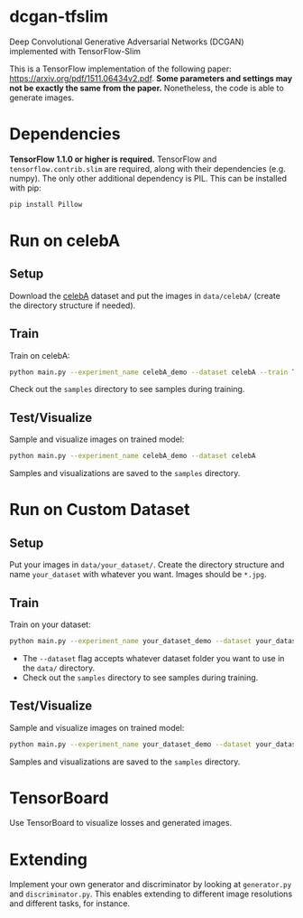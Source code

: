 # dcgan-tfslim
Deep Convolutional Generative Adversarial Networks (DCGAN)
implemented with TensorFlow-Slim

This is a TensorFlow implementation of the following paper:
https://arxiv.org/pdf/1511.06434v2.pdf.
**Some parameters and settings may not be exactly the same from the paper.**
Nonetheless, the code is able to generate images.

# Dependencies

**TensorFlow 1.1.0 or higher is required.** 
TensorFlow and `tensorflow.contrib.slim` are required, along with their
dependencies (e.g. numpy). The only other additional dependency is PIL.
This can be installed with pip:

```bash
pip install Pillow
```

# Run on celebA

## Setup
Download the [celebA](http://mmlab.ie.cuhk.edu.hk/projects/CelebA.html)
dataset and put the images in `data/celebA/`
(create the directory structure if needed).

## Train
Train on celebA:

```bash
python main.py --experiment_name celebA_demo --dataset celebA --train True
```

Check out the `samples` directory to see samples during training.

## Test/Visualize

Sample and visualize images on trained model:

```bash
python main.py --experiment_name celebA_demo --dataset celebA
```

Samples and visualizations are saved to the `samples` directory.

# Run on Custom Dataset

## Setup
Put your images in `data/your_dataset/`. Create the directory structure and
name `your_dataset` with whatever you want. Images should be `*.jpg`.

## Train
Train on your dataset:

```bash
python main.py --experiment_name your_dataset_demo --dataset your_dataset --train True
```

* The `--dataset` flag accepts whatever dataset folder you want to use in the `data/` directory.
* Check out the `samples` directory to see samples during training.

## Test/Visualize

Sample and visualize images on trained model:

```bash
python main.py --experiment_name your_dataset_demo --dataset your_dataset
```

Samples and visualizations are saved to the `samples` directory.

# TensorBoard

Use TensorBoard to visualize losses and generated images.

# Extending

Implement your own generator and discriminator by looking at
`generator.py` and `discriminator.py`. This enables extending
to different image resolutions and different tasks, for instance.
